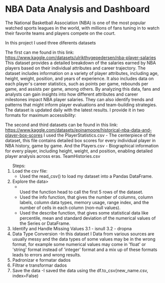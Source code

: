 <H1>NBA Data Analysis and Dashboard</H1>

<p>The National Basketball Association (NBA) is one of the most popular watched sports leagues in the world, with millions of fans tuning in to watch their favorite teams and players compete on the court. </p>

<p>In this project I used three diferents datasets</p>

The first can me found in this link: https://www.kaggle.com/datasets/ulrikthygepedersen/nba-player-salaries
This dataset provides a detailed breakdown of the salaries earned by NBA players based on their individual attributes and career trajectory.
The dataset includes information on a variety of player attributes, including age, height, weight, position, and years of experience. It also includes data on each player's career statistics, such as points per game, rebounds per game, and assists per game, among others.
By analyzing this data, fans and analysts can gain insights into how different attributes and career milestones impact NBA player salaries. They can also identify trends and patterns that might inform player evaluations and team-building strategies.
The dataset is updated daily with the latest results. I provide it in two formats for maximum accessibility:


The second and third datasets can be found in this link: https://www.kaggle.com/datasets/eoinamoore/historical-nba-data-and-player-box-scores
I used the PlayerStatistics.csv - The centerpiece of the dataset, this file contains detailed box scores for every individual player in NBA history, game by game.
And the Players.csv - Biographical information for every player, including height, weight, and position, enabling detailed player analysis across eras.
TeamHistories.csv

<ol> Steps:

  <li> Load the csv file:
    <ul>
      <li>Used the read_csv() to load my dataset into a Pandas DataFrame.</li>
    </ul>
  </li>

  <li>Explore the data>
    <ul>
      <li></li>Used the function head to call the first 5 rows of the dataset. </li>
      <li>Used the info function, that gives the number of columns, column labels, column data types, memory usage, range index, and the number of cells in each column (non-null values).</li>
      <li>Used the describe function, that gives some statistical data like percentile, mean and standard deviation of the numerical values of the Series or DataFrame.</li>
    </ul>

  </li>

  <li>Identify and Handle Missing Values
3.1 - isnull
3.2 - dropna

  <li>Data Type Conversion
-In this dataset I Data from various sources are usually messy and the data types of some values may be in the wrong format, for example some numerical values may come in 'float' or 'string' format instead of 'integer' format and a mix up of these formats leads to errors and wrong results.

  <li>Padronizar e formatar dados

  <li>Filtrar e transformar dados

  <li>Save the data
-I saved the data using the df.to_csv(new_name.csv, index=False)
</ol>

